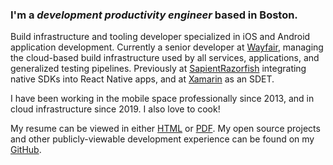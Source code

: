 ### I'm a _development productivity engineer_ based in Boston.

Build infrastructure and tooling developer specialized in iOS and Android application development. Currently a senior developer at [Wayfair](https://www.wayfair.com/), managing the cloud-based build infrastructure used by all services, applications, and generalized testing pipelines. Previously at [SapientRazorfish](https://www.sapientrazorfish.com/) integrating native SDKs into React Native apps, and at [Xamarin](https://www.xamarin.com/) as an SDET.

I have been working in the mobile space professionally since 2013, and in cloud infrastructure since 2019. I also love to cook!

My resume can be viewed in either [HTML](/resume) or [PDF](/files/resume.pdf). My open source projects and other publicly-viewable development experience can be found on my [GitHub](https://github.com/aaronsky).
